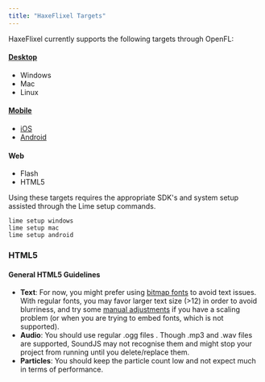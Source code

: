 ```yaml
---
title: "HaxeFlixel Targets"
---
```


HaxeFlixel currently supports the following targets through OpenFL:

#### [Desktop](/documentation/desktop-targets)

- Windows
- Mac
- Linux

#### [Mobile](/documentation/mobile-targets)

- [iOS](/documentation/ios)
- [Android](/documentation/android)

#### Web

- Flash
- HTML5

Using these targets requires the appropriate SDK's and system setup assisted through the Lime setup commands.

```
lime setup windows
lime setup mac
lime setup android
```

### HTML5

#### General HTML5 Guidelines
- **Text**: For now, you might prefer using [bitmap fonts](https://haxeflixel.com/demos/FlxBitmapText/) to avoid text issues. With regular fonts, you may favor larger text size (>12) in order to avoid blurriness, and try some [manual adjustments](https://github.com/HaxeFlixel/flixel/issues/1024) if you have a scaling problem (or when you are trying to embed fonts, which is not supported).
- **Audio**: You should use regular .ogg files . Though .mp3 and .wav files are supported, SoundJS may not recognise them and might stop your project from running until you delete/replace them.
- **Particles**: You should keep the particle count low and not expect much in terms of performance.
